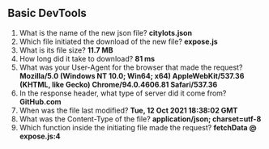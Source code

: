 ## Basic DevTools

1. What is the name of the new json file? **citylots.json**
2. Which file initiated the download of the new file? **expose.js**
3. What is its file size? **11.7 MB**	
4. How long did it take to download? **81 ms**
5. What was your User-Agent for the browser that made the request? **Mozilla/5.0 (Windows NT 10.0; Win64; x64) AppleWebKit/537.36 (KHTML, like Gecko) Chrome/94.0.4606.81 Safari/537.36**
6. In the response header, what type of server did it come from? **GitHub.com**
7. When was the file last modified? **Tue, 12 Oct 2021 18:38:02 GMT**
8. What was the Content-Type of the file? **application/json; charset=utf-8**
9. Which function inside the initiating file made the request? **fetchData @ expose.js:4**